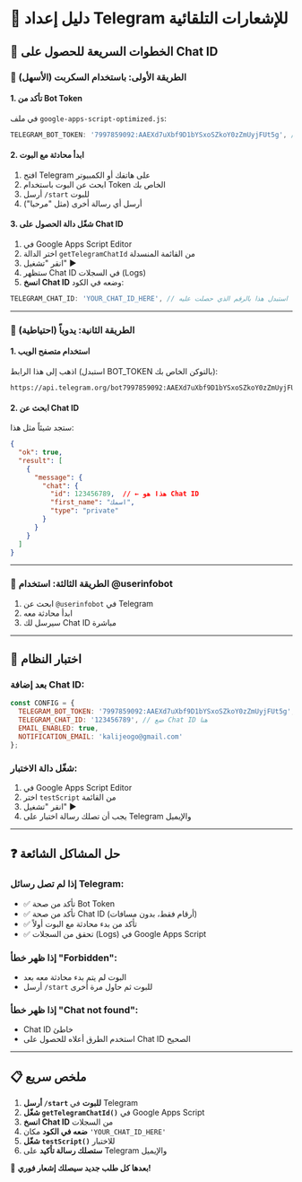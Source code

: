 # 🤖 دليل إعداد Telegram للإشعارات التلقائية

## 📱 الخطوات السريعة للحصول على Chat ID

### 🔸 الطريقة الأولى: باستخدام السكربت (الأسهل)

#### 1. تأكد من Bot Token
في ملف `google-apps-script-optimized.js`:
```javascript
TELEGRAM_BOT_TOKEN: '7997859092:AAEXd7uXbf9D1bYSxoSZkoY0zZmUyjFUt5g', // ✅ موجود
```

#### 2. ابدأ محادثة مع البوت
1. افتح Telegram على هاتفك أو الكمبيوتر
2. ابحث عن البوت باستخدام Token الخاص بك
3. أرسل `/start` للبوت
4. أرسل أي رسالة أخرى (مثل "مرحبا")

#### 3. شغّل دالة الحصول على Chat ID
1. في Google Apps Script Editor
2. اختر الدالة `getTelegramChatId` من القائمة المنسدلة
3. انقر "تشغيل" ▶️
4. ستظهر Chat ID في السجلات (Logs)
5. **انسخ Chat ID** وضعه في الكود:

```javascript
TELEGRAM_CHAT_ID: 'YOUR_CHAT_ID_HERE', // استبدل هذا بالرقم الذي حصلت عليه
```

---

### 🔸 الطريقة الثانية: يدوياً (احتياطية)

#### 1. استخدام متصفح الويب
اذهب إلى هذا الرابط (استبدل BOT_TOKEN بالتوكن الخاص بك):
```
https://api.telegram.org/bot7997859092:AAEXd7uXbf9D1bYSxoSZkoY0zZmUyjFUt5g/getUpdates
```

#### 2. ابحث عن Chat ID
ستجد شيئاً مثل هذا:
```json
{
  "ok": true,
  "result": [
    {
      "message": {
        "chat": {
          "id": 123456789,  // ← هذا هو Chat ID
          "first_name": "اسمك",
          "type": "private"
        }
      }
    }
  ]
}
```

---

### 🔸 الطريقة الثالثة: استخدام @userinfobot

1. ابحث عن `@userinfobot` في Telegram
2. ابدأ محادثة معه
3. سيرسل لك Chat ID مباشرة

---

## 🧪 اختبار النظام

### بعد إضافة Chat ID:
```javascript
const CONFIG = {
  TELEGRAM_BOT_TOKEN: '7997859092:AAEXd7uXbf9D1bYSxoSZkoY0zZmUyjFUt5g',
  TELEGRAM_CHAT_ID: '123456789', // ضع Chat ID هنا
  EMAIL_ENABLED: true,
  NOTIFICATION_EMAIL: 'kalijeogo@gmail.com'
};
```

### شغّل دالة الاختبار:
1. في Google Apps Script Editor
2. اختر `testScript` من القائمة
3. انقر "تشغيل" ▶️
4. يجب أن تصلك رسالة اختبار على Telegram والإيميل

---

## ❓ حل المشاكل الشائعة

### إذا لم تصل رسائل Telegram:
- ✅ تأكد من صحة Bot Token
- ✅ تأكد من صحة Chat ID (أرقام فقط، بدون مسافات)
- ✅ تأكد من بدء محادثة مع البوت أولاً
- ✅ تحقق من السجلات (Logs) في Google Apps Script

### إذا ظهر خطأ "Forbidden":
- البوت لم يتم بدء محادثة معه بعد
- أرسل `/start` للبوت ثم حاول مرة أخرى

### إذا ظهر خطأ "Chat not found":
- Chat ID خاطئ
- استخدم الطرق أعلاه للحصول على Chat ID الصحيح

---

## 📋 ملخص سريع

1. **أرسل `/start` للبوت** في Telegram
2. **شغّل `getTelegramChatId()`** في Google Apps Script
3. **انسخ Chat ID** من السجلات
4. **ضعه في الكود** مكان `'YOUR_CHAT_ID_HERE'`
5. **شغّل `testScript()`** للاختبار
6. **ستصلك رسالة تأكيد** على Telegram والإيميل

🎉 **بعدها كل طلب جديد سيصلك إشعار فوري!**
